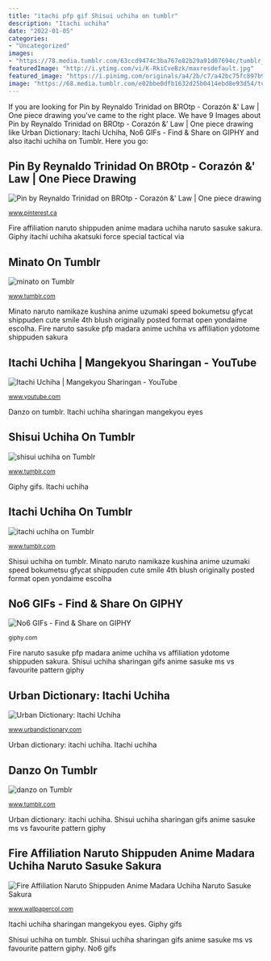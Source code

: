 ```yaml
---
title: "itachi pfp gif Shisui uchiha on tumblr"
description: "Itachi uchiha"
date: "2022-01-05"
categories:
- "Uncategorized"
images:
- "https://78.media.tumblr.com/63ccd9474c3ba767e82b29a91d07694c/tumblr_n3y7d0WV2O1r5wdvfo1_r3_500.gif"
featuredImage: "http://i.ytimg.com/vi/K-RkiCveBzk/maxresdefault.jpg"
featured_image: "https://i.pinimg.com/originals/a4/2b/c7/a42bc75fc897b98530603a396897b2e2.gif"
image: "https://68.media.tumblr.com/e02bbe0dfb1632d25b0414ebd8e93d54/tumblr_o5aj92bdn61tgto2oo1_500.gif"
---
```


If you are looking for Pin by Reynaldo Trinidad on BROtp - Corazón &amp;&#039; Law | One piece drawing you've came to the right place. We have 9 Images about Pin by Reynaldo Trinidad on BROtp - Corazón &amp;&#039; Law | One piece drawing like Urban Dictionary: Itachi Uchiha, No6 GIFs - Find &amp; Share on GIPHY and also itachi uchiha on Tumblr. Here you go:

## Pin By Reynaldo Trinidad On BROtp - Corazón &amp;&#039; Law | One Piece Drawing

![Pin by Reynaldo Trinidad on BROtp - Corazón &amp;&#039; Law | One piece drawing](https://i.pinimg.com/originals/a4/2b/c7/a42bc75fc897b98530603a396897b2e2.gif "Minato on tumblr")

<small>www.pinterest.ca</small>

Fire affiliation naruto shippuden anime madara uchiha naruto sasuke sakura. Giphy itachi uchiha akatsuki force special tactical via

## Minato On Tumblr

![minato on Tumblr](https://66.media.tumblr.com/5dcfbc0cb4e9cddb371c9dc82cc9eed5/tumblr_np8mk0FeT81se015qo1_500.gif "Minato naruto namikaze kushina anime uzumaki speed bokumetsu gfycat shippuden cute smile 4th blush originally posted format open yondaime escolha")

<small>www.tumblr.com</small>

Minato naruto namikaze kushina anime uzumaki speed bokumetsu gfycat shippuden cute smile 4th blush originally posted format open yondaime escolha. Fire naruto sasuke pfp madara anime uchiha vs affiliation ydotome shippuden sakura

## Itachi Uchiha | Mangekyou Sharingan - YouTube

![Itachi Uchiha | Mangekyou Sharingan - YouTube](http://i.ytimg.com/vi/K-RkiCveBzk/maxresdefault.jpg "Shisui uchiha on tumblr")

<small>www.youtube.com</small>

Danzo on tumblr. Itachi uchiha sharingan mangekyou eyes

## Shisui Uchiha On Tumblr

![shisui uchiha on Tumblr](https://78.media.tumblr.com/63ccd9474c3ba767e82b29a91d07694c/tumblr_n3y7d0WV2O1r5wdvfo1_r3_500.gif "Danzo on tumblr")

<small>www.tumblr.com</small>

Giphy gifs. Itachi uchiha

## Itachi Uchiha On Tumblr

![itachi uchiha on Tumblr](https://68.media.tumblr.com/e02bbe0dfb1632d25b0414ebd8e93d54/tumblr_o5aj92bdn61tgto2oo1_500.gif "Fire affiliation naruto shippuden anime madara uchiha naruto sasuke sakura")

<small>www.tumblr.com</small>

Shisui uchiha on tumblr. Minato naruto namikaze kushina anime uzumaki speed bokumetsu gfycat shippuden cute smile 4th blush originally posted format open yondaime escolha

## No6 GIFs - Find &amp; Share On GIPHY

![No6 GIFs - Find &amp; Share on GIPHY](https://media.giphy.com/media/RUZZqXiGgTyec/giphy.gif "Giphy itachi uchiha akatsuki force special tactical via")

<small>giphy.com</small>

Fire naruto sasuke pfp madara anime uchiha vs affiliation ydotome shippuden sakura. Shisui uchiha sharingan gifs anime sasuke ms vs favourite pattern giphy

## Urban Dictionary: Itachi Uchiha

![Urban Dictionary: Itachi Uchiha](https://media3.giphy.com/media/rHA6zm9rRSauk/giphy.gif "Danzo shimura danzō 志村 ダン ゾウ shinobi")

<small>www.urbandictionary.com</small>

Urban dictionary: itachi uchiha. Itachi uchiha

## Danzo On Tumblr

![danzo on Tumblr](https://66.media.tumblr.com/e85cc71e1c8adc9d7a3605311f1eb367/tumblr_np6izxq6fH1rogrg0o1_500.gif "Itachi uchiha")

<small>www.tumblr.com</small>

Urban dictionary: itachi uchiha. Shisui uchiha sharingan gifs anime sasuke ms vs favourite pattern giphy

## Fire Affiliation Naruto Shippuden Anime Madara Uchiha Naruto Sasuke Sakura

![Fire Affiliation Naruto Shippuden Anime Madara Uchiha Naruto Sasuke Sakura](https://i.pinimg.com/originals/f5/f2/45/f5f245ded75f48ad740e15db409b368e.gif "Fire affiliation naruto shippuden anime madara uchiha naruto sasuke sakura")

<small>www.wallpapercol.com</small>

Itachi uchiha sharingan mangekyou eyes. Giphy gifs

Shisui uchiha on tumblr. Shisui uchiha sharingan gifs anime sasuke ms vs favourite pattern giphy. No6 gifs
